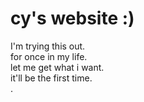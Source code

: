 <html>
<h1>
        cy's website :)
</h1>

<body>
    <p>
        I'm trying this out.<br> 
        for once in my life.<br>
        let me get what i want. <br>
        it'll be the first time. <br>.
    </p>
</body>

</html>
